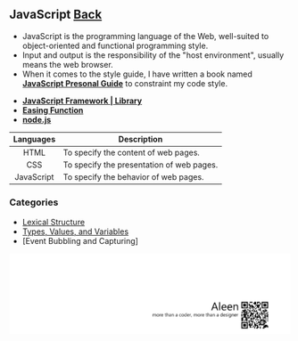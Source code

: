 ## JavaScript [Back](./../ProgrammingMenu.md)
- JavaScript is the programming language of the Web, well-suited to object-oriented and functional programming style.
- Input and output is the responsibility of the "host environment", usually means the web browser.
- When it comes to the style guide, I have written a book named [**JavaScript Presonal Guide**](https://aleen42.gitbooks.io/javascript/content/) to constraint my code style.

* [**JavaScript Framework | Library**](./Framework/Framework.md)
* [**Easing Function**](./easing/easing.md)
* [**node.js**](./node/node.md)

Languages|Description
:----:|-----
HTML|To specify the content of web pages.
CSS|To specify the presentation of web pages.
JavaScript|To specify the behavior of web pages.

### Categories

* [Lexical Structure](./Lexical/Lexical.md)
* [Types, Values, and Variables](./Type/Type.md)
* [Event Bubbling and Capturing]

<a href="http://aleen42.github.io/" target="_blank" ><img src="./../../pic/tail.gif"></a>
